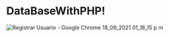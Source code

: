 # DataBaseWithPHP!
![Registrar Usuario - Google Chrome 18_09_2021 01_18_15 p  m](https://user-images.githubusercontent.com/84784862/133895507-493a7ed3-2259-4374-b318-b4aa316a4a22.png)
